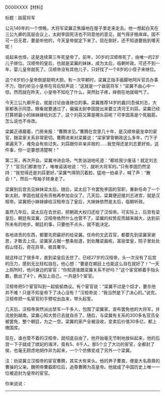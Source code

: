 D000XXXX【材料】

标题：跋扈将军



公元146年的一个傍晚，大将军梁冀正焦躁地在屋子里走来走去。他一想起白天在三公九卿的高层会议上，太尉李固死活也不同意他的意见，就气得牙根痒痒。国不可一日无君，要是听他的，今天皇帝就定下来了。现在倒好，还不知道要拖到哪天呢！

说起来也怪，这是连续第三年死皇帝了。前年，30岁的汉顺帝死了，由唯一的2岁儿子继位。汉顺帝的皇后，也就是梁冀的妹妹，成为太后，临朝听政。可还不到一年，婴儿皇帝就死了。汉顺帝没有其他儿子，只好找了一个8岁的小侄子来继位。

这个8岁的小皇帝倒是聪明大胆。有一次早朝时，梁冀正指手画脚地呵斥官员办事不力，隐约听见小皇帝在背后轻声说：“这就是一个跋扈将军！”梁冀不由心中一惊。然而就在昨天，小皇帝不知吃了什么，突然肚子疼，摔倒在地就咽气了。

今天三公九卿开会，就是讨论由谁继位的事。梁冀推荐14岁的蠡[lǐ]吾侯刘志，大家都表示同意。眼看就要通过了，偏偏太尉李固提出来要立清河王刘蒜。梁冀已经打算把最小的妹妹嫁给刘志了，这个刘蒜又算是哪头蒜呢？可李固真是个死脑筋，怎么说也不肯改。

梁冀正琢磨着，门房来报：“曹腾求见。”曹腾在宫里几十年，是汉顺帝最宠幸的宦官，跟梁家关系非常密切。曹腾进来对梁冀说：“梁家掌管朝政这么多年，门下子弟遍天下，难免会有些过失。刘蒜跟你非亲非故的……我觉得还是刘志更好些。这件事，你一定要想清楚啊！”

第二天，再次开会。梁冀冲进会场，气势汹汹地吼道：“都给我少废话！就定刘志了！”官员们都害怕了，唯唯诺诺地说：“行，就听大将军的。”只有李固仍然坚持：“我觉得还是刘蒜更好。”梁冀气得阴沉着脸，猛地一拍桌子，喊了声：“散会！”，然后一甩袖子转身走了。

梁冀到后宫去见妹妹梁太后。随后，梁太后下令罢免李固的官职，重新任命了一个新太尉。李固也就没有资格再参加会议了。几天后，梁冀便迎接刘志进宫，就是汉桓帝。梁冀把小妹妹嫁给汉桓帝当了皇后，大妹妹依然是太后，临朝听政。

虽然几年后，梁太后在去世前，把朝政大权归还给了汉恒帝。可实际上，后宫有梁皇后，朝廷有梁冀，汉桓帝依然什么也管不了。梁冀的权势反而越来越大，达到前所未有的地步。朝廷的事，只要他不点头，就不能决定。

各地进贡的东西，都要先把最好的给梁冀。任命的文武百官，都要先到梁冀家谢恩，才敢去上任。梁冀家占据一整条街道，到处雕梁画栋，富丽堂皇，院子里处处假山怪石，奇花异草，极其奢华。

就这样过了很多年，直到梁皇后去世了。已经27岁的汉桓帝，头一次没有了后宫的压力，感到无比轻松自在。他心想：“要是在朝廷上也能这么自在就好了！”一天上厕所时，他问身边的宦官：“你知道谁跟梁冀关系不好吗？”这个宦官掰着手指头数，数出了4个，再加上自己，一共是5个宦官。

汉桓帝把5个宦官叫到一起偷偷商议。有个宦官说：“梁冀不过是个奴才，要杀他并不难！只是不知皇帝下了决心没有？”汉桓帝说：“我当然是下了决心的。”说完，汉桓帝把一名宦官的手臂咬出血来，带头起誓。

几天后，汉桓帝突然派出禁军一千多人，包围了梁冀家，宣布罢免他的大将军，并流放到越南。梁冀心知大势已去就自杀了。随后，与梁冀有关系的300多名官员全被罢免，整个朝廷，为之一空。梁冀的家产全被没收，变卖后价值30多亿，都上缴国库。

现在，谁也管不着的汉桓帝，就彻底自由了。他开始毫无节制地放纵起来，他的后宫一下子就成了嫔妃的海洋，竟有5、6千人。那5个立了大功的宦官，全都封了侯，也毫无顾虑地胡作非为起来，一个个仿佛变成了另外一个梁冀。



注：劝梁冀立汉桓帝的宦官曹腾，其实大有来头。他的养子曹嵩，便是大名鼎鼎的曹操的父亲。魏明帝曹叡即位后，追尊曹腾为高皇帝。他就成了中国历史上唯一一位被追封为皇帝的宦官。



你来说说：



---

